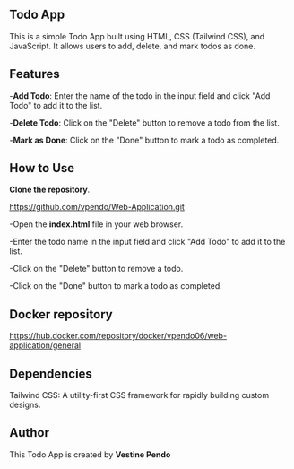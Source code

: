 
## Todo App

This is a simple Todo App built using HTML, CSS (Tailwind CSS), and JavaScript. It allows users to add, delete, and mark todos as done.

## Features

-**Add Todo**: Enter the name of the todo in the input
 field and click "Add Todo" to add it to the list.

-**Delete Todo**: Click on the "Delete" button to remove a todo from the list.

-**Mark as Done**: Click on the "Done" button to mark a todo as completed.

## How to Use
  **Clone the repository**.
  
  https://github.com/vpendo/Web-Application.git

-Open the **index.html** file in your web browser.

-Enter the todo name in the input field and click "Add Todo" to add it to the list.

-Click on the "Delete" button to remove a todo.

-Click on the "Done" button to mark a todo as completed.
## Docker repository

https://hub.docker.com/repository/docker/vpendo06/web-application/general

## Dependencies

Tailwind CSS: A utility-first CSS framework for rapidly building custom designs.


## Author 

This Todo App is created by  **Vestine Pendo**

